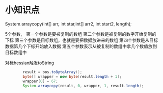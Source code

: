 # 小知识点

System.arraycopy(int[] arr, int star,int[] arr2, int start2, length);

5个参数，
 第一个参数是要被复制的数组
 第二个参数是被复制的数字开始复制的下标
 第三个参数是目标数组，也就是要把数据放进来的数组
 第四个参数是从目标数据第几个下标开始放入数据
 第五个参数表示从被复制的数组中拿几个数值放到目标数组中

对标hessian触发toString

```java
        result = bos.toByteArray();
        byte[] wrapper = new byte[result.length + 1];
        wrapper[0] = 67;
        System.arraycopy(result, 0, wrapper, 1, result.length);
```

